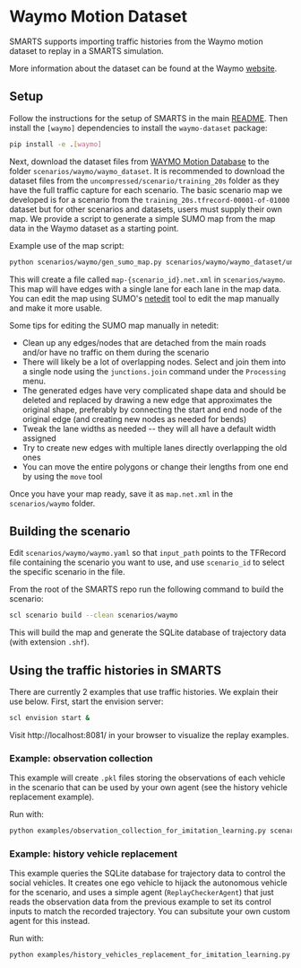 # Waymo Motion Dataset

SMARTS supports importing traffic histories from the Waymo motion dataset to replay in a SMARTS simulation.

More information about the dataset can be found at the Waymo [website](https://waymo.com/open/data/motion/).

## Setup

Follow the instructions for the setup of SMARTS in the main [README](https://github.com/huawei-noah/SMARTS/). Then install the `[waymo]` dependencies to install the `waymo-dataset` package:

```bash
pip install -e .[waymo]
```

Next, download the dataset files from [WAYMO Motion Database](https://waymo.com/open/download/#) to the folder `scenarios/waymo/waymo_dataset`. It is recommended to download the dataset files from the `uncompressed/scenario/training_20s` folder as they have the full traffic capture for each scenario.
The basic scenario map we developed is for a scenario from the `training_20s.tfrecord-00001-of-01000` dataset but for other scenarios and datasets, users must supply their own map. We provide a script to generate a simple SUMO map from the map data in the Waymo dataset as a starting point.

Example use of the map script:

```bash
python scenarios/waymo/gen_sumo_map.py scenarios/waymo/waymo_dataset/uncompressed_scenario_training_20s_training_20s.tfrecord-00001-of-01000 e211c9b4f68ff2c8
```

This will create a file called `map-{scenario_id}.net.xml` in `scenarios/waymo`. This map will have edges with a single lane for each lane in the map data. You can edit the map using SUMO's [netedit](https://sumo.dlr.de/docs/Netedit/index.html) tool to edit the map manually and make it more usable.

Some tips for editing the SUMO map manually in netedit:
* Clean up any edges/nodes that are detached from the main roads and/or have no traffic on them during the scenario
* There will likely be a lot of overlapping nodes. Select and join them into a single node using the `junctions.join` command under the `Processing` menu.
* The generated edges have very complicated shape data and should be deleted and replaced by drawing a new edge that approximates the original shape, preferably by connecting the start and end node of the original edge (and creating new nodes as needed for bends)
* Tweak the lane widths as needed -- they will all have a default width assigned
* Try to create new edges with multiple lanes directly overlapping the old ones
* You can move the entire polygons or change their lengths from one end by using the `move` tool

Once you have your map ready, save it as `map.net.xml` in the `scenarios/waymo` folder.

## Building the scenario

Edit `scenarios/waymo/waymo.yaml` so that `input_path` points to the TFRecord file containing the scenario you want to use, and use `scenario_id` to select the specific scenario in the file.

From the root of the SMARTS repo run the following command to build the scenario:

```bash
scl scenario build --clean scenarios/waymo
```

This will build the map and generate the SQLite database of trajectory data (with extension `.shf`).

## Using the traffic histories in SMARTS

There are currently 2 examples that use traffic histories. We explain their use below. First, start the envision server:

```bash
scl envision start &
```

Visit http://localhost:8081/ in your browser to visualize the replay examples.

### Example: observation collection

This example will create `.pkl` files storing the observations of each vehicle in the scenario that can be used by your own agent (see the history vehicle replacement example).

Run with:

```bash
python examples/observation_collection_for_imitation_learning.py scenarios/waymo
```

### Example: history vehicle replacement

This example queries the SQLite database for trajectory data to control the social vehicles. It creates one ego vehicle to hijack the autonomous vehicle for the scenario, and uses a simple agent (`ReplayCheckerAgent`) that just reads the observation data from the previous example to set its control inputs to match the recorded trajectory. You can subsitute your own custom agent for this instead.

Run with:

```bash
python examples/history_vehicles_replacement_for_imitation_learning.py --episodes=1 scenarios/waymo
```

